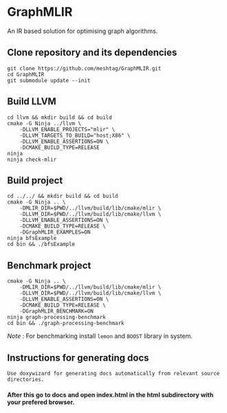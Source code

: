 # GraphMLIR
An IR based solution for optimising graph algorithms.

## Clone repository and its dependencies
```
git clone https://github.com/meshtag/GraphMLIR.git
cd GraphMLIR
git submodule update --init
```

## Build LLVM
```
cd llvm && mkdir build && cd build
cmake -G Ninja ../llvm \
    -DLLVM_ENABLE_PROJECTS="mlir" \
    -DLLVM_TARGETS_TO_BUILD="host;X86" \
    -DLLVM_ENABLE_ASSERTIONS=ON \
    -DCMAKE_BUILD_TYPE=RELEASE
ninja
ninja check-mlir
```

## Build project
```
cd ../../ && mkdir build && cd build
cmake -G Ninja .. \
    -DMLIR_DIR=$PWD/../llvm/build/lib/cmake/mlir \
    -DLLVM_DIR=$PWD/../llvm/build/lib/cmake/llvm \
    -DLLVM_ENABLE_ASSERTIONS=ON \
    -DCMAKE_BUILD_TYPE=RELEASE \
    -DGraphMLIR_EXAMPLES=ON
ninja bfsExample
cd bin && ./bfsExample
```
## Benchmark project
```
cmake -G Ninja .. \   
    -DMLIR_DIR=$PWD/../llvm/build/lib/cmake/mlir \    
    -DLLVM_DIR=$PWD/../llvm/build/lib/cmake/llvm \   
    -DLLVM_ENABLE_ASSERTIONS=ON \    
    -DCMAKE_BUILD_TYPE=RELEASE \    
    -DGraphMLIR_BENCHMARK=ON 
ninja graph-processing-benchmark
cd bin && ./graph-processing-benchmark
```
*Note* : For benchmarking install `lemon` and `BOOST` library in system.

## Instructions for generating docs 
```
Use doxywizard for generating docs automatically from relevant source directories.
```
#### After this go to docs  and open index.html in the html subdirectory with your prefered browser.

